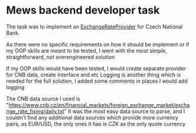 # Mews backend developer task

The task was to implement an [ExchangeRateProvider](Task/ExchangeRateProvider.cs) for Czech National Bank.

As there were no specific requirements on how it should be implement or if my OOP skills are meant to be tested, I went with the most simple, straightforward, not overengineered solution

If my OOP skills would have been tested, I would create separate provider for CNB data, create interface and etc
Logging is another thing which is needed for the full solution, I added some comments in places I would add logging

The CNB data source I used is "https://www.cnb.cz/en/financial_markets/foreign_exchange_market/exchange_rate_fixing/daily.txt"
It was the most easy data source to parse, and I couldn't find any additional data sources which provide more currency pairs, as EUR/USD, the only ones it has is CZK as the only quote currency

